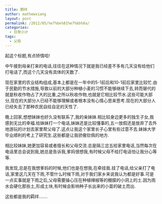 ```yaml
---
title: 羁绊
author: mathewxiang
layout: post
permalink: /2012/05/%e7%be%81%e7%bb%8a/
categories:
  - 日常小计
tags:
  - 父母
---
```

起这个标题,有点矫情哈!

中午接到母亲打来的电话,往往在这种情况下就是我已经差不多有几天没有给他们打电话了,而这个几天没有具体的天数了.<!--more-->

现在家里的农业结构组成,基本上都是在一年中的5-1前后和10-1前后家里比较忙.由于民勤的节水措施,导致以前的大部分种植小麦的习惯不能够继续下去,转而替代的就是秋收作物占了大的比重,之所以秋收作物,也就是它相比较节水.这些可能大部分,现在的大部分人已经不能够理解或者根本没有心情心思来思考.现在的大部分人已经失去了那种农民自给自足的天性了.

晚上回家,想想妹妹也好久没有联系了,我的亲妹妹.相比较身边更多的独生子女,我感到无比的幸福.给妹妹打一个电话,妹妹还是比较懂事的,五一放假还是放弃了去外地游玩的计划去家里帮父母了.这点让我这个家里长子心里有些过意不去.妹妹大学毕业顺利的考上了研究生.这些都是让我骄傲钦佩的地方.

相比较妹妹,她更加容易或者擅长和父母交流.总是隔三岔五给家里电话,当然每次在电话里总会说到我,她总是告诉我,爹妈很想我,有时候父母不给打电话怕让我分心等等.

我发现,总是在我想爹妈的时候,他们也是在想我,在牵挂我.挂了电话,给父亲打了电话,家里这几天在下雨,不管什么时候下雨,对于我们家乡来说我认为都是好事.可是一点实事就是下雨之后,父母需要操心压在种植辣椒等的棚膜的小洞上的土.因为雨水会硬化那些土,形成土块,有时候会影响种子长出来的小苗的破土而出.

这些都是我的羁绊…….